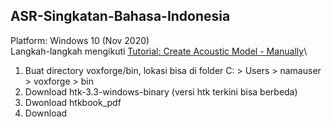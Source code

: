 ## ASR-Singkatan-Bahasa-Indonesia
Platform: Windows 10 (Nov 2020)\
Langkah-langkah mengikuti [Tutorial: Create Acoustic Model - Manually](http://www.voxforge.org/home/dev/acousticmodels/windows/create/htkjulius/tutorial)\
1. Buat directory voxforge/bin, lokasi bisa di folder C: > Users > namauser > voxforge > bin
2. Download htk-3.3-windows-binary (versi htk terkini bisa berbeda)
3. Dwonload htkbook_pdf
4. Download 
